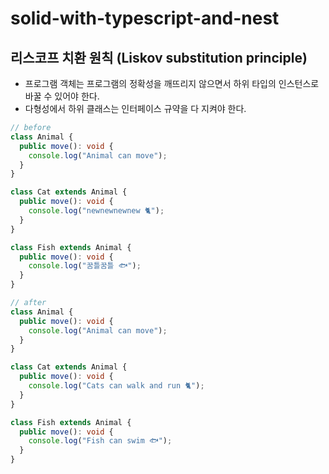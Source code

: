 # solid-with-typescript-and-nest
## 리스코프 치환 원칙 (Liskov substitution principle)
- 프로그램 객체는 프로그램의 정확성을 깨뜨리지 않으면서 하위 타입의 인스턴스로 바꿀 수 있어야 한다.
- 다형성에서 하위 클래스는 인터페이스 규약을 다 지켜야 한다.
```typescript
// before
class Animal {
  public move(): void {
    console.log("Animal can move");
  }
}

class Cat extends Animal {
  public move(): void {
    console.log("newnewnewnew 🐈");
  }
}

class Fish extends Animal {
  public move(): void {
    console.log("꿈틀꿈틀 🐟");
  }
}
```
```typescript
// after
class Animal {
  public move(): void {
    console.log("Animal can move");
  }
}

class Cat extends Animal {
  public move(): void {
    console.log("Cats can walk and run 🐈");
  }
}

class Fish extends Animal {
  public move(): void {
    console.log("Fish can swim 🐟");
  }
}
```